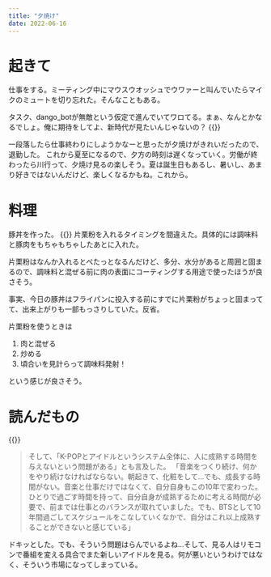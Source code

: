 ```yaml
---
title: "夕焼け"
date: 2022-06-16
---
```


# 起きて
仕事をする。ミーティング中にマウスウオッシュでウワァーと叫んでいたらマイクのミュートを切り忘れた。そんなこともある。

タスク、dango_botが無敵という仮定で進んでいてワロてる。まぁ、なんとかなるでしょ。俺に期待をしてよ、新時代が見たいんじゃないの？
{{<youtube lbTFBB4Rqlc>}}

一段落したら仕事終わりにしようかなーと思ったが夕焼けがきれいだったので、退勤した。
これから夏至になるので、夕方の時刻は遅くなっていく。労働が終わったら川行って、夕焼け見るの楽しそう。夏は誕生日もあるし、暑いし、あまり好きではないんだけど、楽しくなるかもね。これから。


# 料理
豚丼を作った。
{{<tweet user="dango_bot" id="1537428249294569472">}}
片栗粉を入れるタイミングを間違えた。具体的には調味料と豚肉をもちゃもちゃしたあとに入れた。

片栗粉はなんか入れるとぺたっとなるんだけど、多分、水分があると周囲と固まるので、調味料と混ぜる前に肉の表面にコーティングする用途で使ったほうが良さそう。

事実、今日の豚丼はフライパンに投入する前にすでに片栗粉がちょっと固まってて、出来上がりも一部もっさりしていた。反省。

片栗粉を使うときは
1. 肉と混ぜる
1. 炒める
1. 頃合いを見計らって調味料発射！

という感じが良さそう。
# 読んだもの
{{<tweet user="dango_bot" id="1537463161515053056">}}

> そして、「K-POPとアイドルというシステム全体に、人に成熟する時間を与えないという問題がある」とも言及した。
>「音楽をつくり続け、何かをやり続けなければならない。朝起きて、化粧をして...でも、成長する時間がない。音楽と仕事だけではなくて、自分自身もこの10年で変わった。ひとりで過ごす時間を持って、自分自身が成熟するために考える時間が必要で、前までは仕事とのバランスが取れていました。でも、BTSとして10年間過ごしてスケジュールをこなしていくなかで、自分はこれ以上成熟することができないと感じている」

ドキッとした。でも、そういう問題はらんでいるよね...そして、見る人はリモコンで番組を変える具合でまた新しいアイドルを見る。何が悪いというわけではなく、そういう市場になってしまっている。